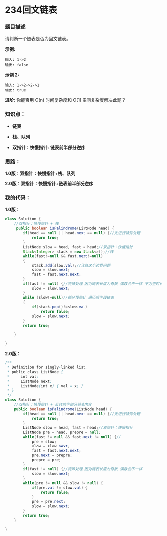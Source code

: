 # 234回文链表

### 题目描述

  请判断一个链表是否为回文链表。 

 **示例:**

```
输入: 1->2
输出: false
```

**示例 2:**

```
输入: 1->2->2->1
输出: true
```

**进阶:**
 你能否用 O(n) 时间复杂度和 O(1) 空间复杂度解决此题？ 

### 知识点：

- **链表**

- **栈、队列**

- **双指针：快慢指针**+**链表前半部分逆序**

  

### 思路：

​	**1.0版**：**双指针：快慢指针**+**栈、队列**

​	**2.0版**：**双指针：快慢指针**+**链表前半部分逆序**

### 我的代码：

**1.0版：**

```java
class Solution {
    //双指针：快慢指针 + 栈
     public boolean isPalindrome(ListNode head) {
        if(head == null || head.next == null) {//先进行特殊处理
            return true;
        }
        ListNode slow = head, fast = head;//双指针：快慢指针
        Stack<Integer> stack = new Stack<>();//栈
        while(fast!=null && fast.next!=null)
        {
            stack.add(slow.val);//注意这个边界问题
            slow = slow.next;
            fast = fast.next.next;
        }
        if(fast != null) {//特殊处理 因为链表长度为奇数 偶数会不一样 不为空时代表为奇数
            slow = slow.next;
        }
        while (slow!=null)//循环慢指针 遍历后半段链表
        {
            if(stack.pop()!=slow.val)
                return false;
            slow = slow.next;
        }
        return true;

    }

}
```



**2.0版：**

```java
/**
 * Definition for singly-linked list.
 * public class ListNode {
 *     int val;
 *     ListNode next;
 *     ListNode(int x) { val = x; }
 * }
 */
class Solution {
    //双指针：快慢指针 + 反转前半部分链表内容
    public boolean isPalindrome(ListNode head) {
        if(head == null || head.next == null) {//先进行特殊处理
            return true;
        }
        ListNode slow = head, fast = head;//双指针：快慢指针
        ListNode pre = head, prepre = null;
        while(fast != null && fast.next != null) {//
            pre = slow;
            slow = slow.next;
            fast = fast.next.next;
            pre.next = prepre;
            prepre = pre;
        }
        if(fast != null) {//特殊处理 因为链表长度为奇数 偶数会不一样
            slow = slow.next;
        }
        while(pre != null && slow != null) {
            if(pre.val != slow.val) {
                return false;
            }
            pre = pre.next;
            slow = slow.next;
        }
        return true;
    }

}
```

